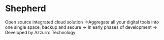 # Shepherd
Open source integrated cloud solution
->Aggregate all your digital tools into one single space, backup and secure
-> In early phases of development
-> Developed by Azzurro Technology
